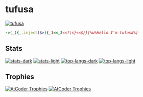 # tufusa
[![tufusa](https://img.shields.io/endpoint?url=https%3A%2F%2Fatcoder-badges.now.sh%2Fapi%2Fatcoder%2Fjson%2Ftufusa)](https://atcoder.jp/users/tufusa)
```ruby
->(_){_.inject($>){_1<<_2<<?\s}<<$/}[%w%Hello I'm tufusa%]
```

## Stats
[![stats-dark](https://github-readme-stats-tufusa.vercel.app/api?username=tufusa&count_private=true&theme=jolly&show_icons=true&show=reviews&bg_color=000000#gh-dark-mode-only)](https://github.com/tufusa/github-readme-stats#gh-dark-mode-only)
[![stats-light](https://github-readme-stats-tufusa.vercel.app/api?username=tufusa&count_private=true&theme=jolly&show_icons=true&show=reviews&bg_color=ffffff&text_color=493b6e#gh-light-mode-only)](https://github.com/tufusa/github-readme-stats#gh-light-mode-only)
[![top-langs-dark](https://github-readme-stats-tufusa.vercel.app/api/top-langs/?username=tufusa&layout=compact&langs_count=20&theme=jolly&bg_color=000000&hide=ShaderLab,HLSL#gh-dark-mode-only)](https://github.com/tufusa/github-readme-stats#gh-dark-mode-only)
[![top-langs-light](https://github-readme-stats-tufusa.vercel.app/api/top-langs/?username=tufusa&layout=compact&langs_count=20&theme=jolly&bg_color=ffffff&text_color=493b6e&hide=ShaderLab,HLSL#gh-light-mode-only)](https://github.com/tufusa/github-readme-stats#gh-light-mode-only)

## Trophies
[![AtCoder Trophies](https://atcoder-trophies.vercel.app/api/v1/atcoder?username=tufusa&theme=radical&no_bg=false#gh-dark-mode-only)](https://github.com/KATO-Hiro/AtCoderTrophies#gh-dark-mode-only)
[![AtCoder Trophies](https://atcoder-trophies.vercel.app/api/v1/atcoder?username=tufusa&theme=flat&no_bg=true#gh-light-mode-only)](https://github.com/KATO-Hiro/AtCoderTrophies#gh-light-mode-only)
